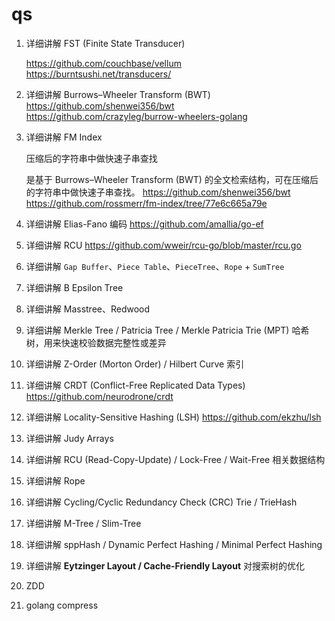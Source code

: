 # qs

1. 详细讲解 FST (Finite State Transducer)

   https://github.com/couchbase/vellum
   https://burntsushi.net/transducers/

2. 详细讲解 Burrows–Wheeler Transform (BWT)
   https://github.com/shenwei356/bwt
   https://github.com/crazyleg/burrow-wheelers-golang
3. 详细讲解 FM Index

   压缩后的字符串中做快速子串查找

   是基于 Burrows–Wheeler Transform (BWT) 的全文检索结构，可在压缩后的字符串中做快速子串查找。
   https://github.com/shenwei356/bwt
   https://github.com/rossmerr/fm-index/tree/77e6c665a79e

4. 详细讲解 Elias-Fano 编码
   https://github.com/amallia/go-ef
5. 详细讲解 RCU
   https://github.com/wweir/rcu-go/blob/master/rcu.go
6. 详细讲解 `Gap Buffer`、`Piece Table`、`PieceTree`、`Rope` + `SumTree`

7. 详细讲解 B Epsilon Tree
8. 详细讲解 Masstree、Redwood
9. 详细讲解 Merkle Tree / Patricia Tree / Merkle Patricia Trie (MPT)
   哈希树，用来快速校验数据完整性或差异
10. 详细讲解 Z-Order (Morton Order) / Hilbert Curve 索引
11. 详细讲解 CRDT (Conflict-Free Replicated Data Types)
    https://github.com/neurodrone/crdt
12. 详细讲解 Locality-Sensitive Hashing (LSH)
    https://github.com/ekzhu/lsh
13. 详细讲解 Judy Arrays
14. 详细讲解 RCU (Read-Copy-Update) / Lock-Free / Wait-Free 相关数据结构
15. 详细讲解 Rope
16. 详细讲解 Cycling/Cyclic Redundancy Check (CRC) Trie / TrieHash
17. 详细讲解 M-Tree / Slim-Tree
18. 详细讲解 sppHash / Dynamic Perfect Hashing / Minimal Perfect Hashing
19. 详细讲解 **Eytzinger Layout / Cache-Friendly Layout** 对搜索树的优化
20. ZDD
21. golang compress
